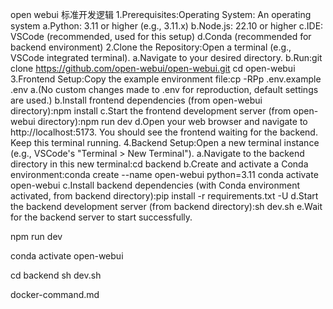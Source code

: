 open webui 标准开发逻辑
1.Prerequisites:Operating System: An operating system
a.Python: 3.11 or higher (e.g., 3.11.x)
b.Node.js: 22.10 or higher
c.IDE: VSCode (recommended, used for this setup)
d.Conda (recommended for backend environment)
2.Clone the Repository:Open a terminal (e.g., VSCode integrated terminal).
a.Navigate to your desired directory.
b.Run:git clone https://github.com/open-webui/open-webui.git
cd open-webui
3.Frontend Setup:Copy the example environment file:cp -RPp .env.example .env
a.(No custom changes made to .env for reproduction, default settings are used.)
b.Install frontend dependencies (from open-webui directory):npm install
c.Start the frontend development server (from open-webui directory):npm run dev
d.Open your web browser and navigate to http://localhost:5173. You should see the frontend waiting for the backend. Keep this terminal running.
4.Backend Setup:Open a new terminal instance (e.g., VSCode's "Terminal > New Terminal").
a.Navigate to the backend directory in this new terminal:cd backend
b.Create and activate a Conda environment:conda create --name open-webui python=3.11
conda activate open-webui
c.Install backend dependencies (with Conda environment activated, from backend directory):pip install -r requirements.txt -U
d.Start the backend development server (from backend directory):sh dev.sh
e.Wait for the backend server to start successfully.


npm run dev

conda activate open-webui

cd backend
sh dev.sh

docker-command.md